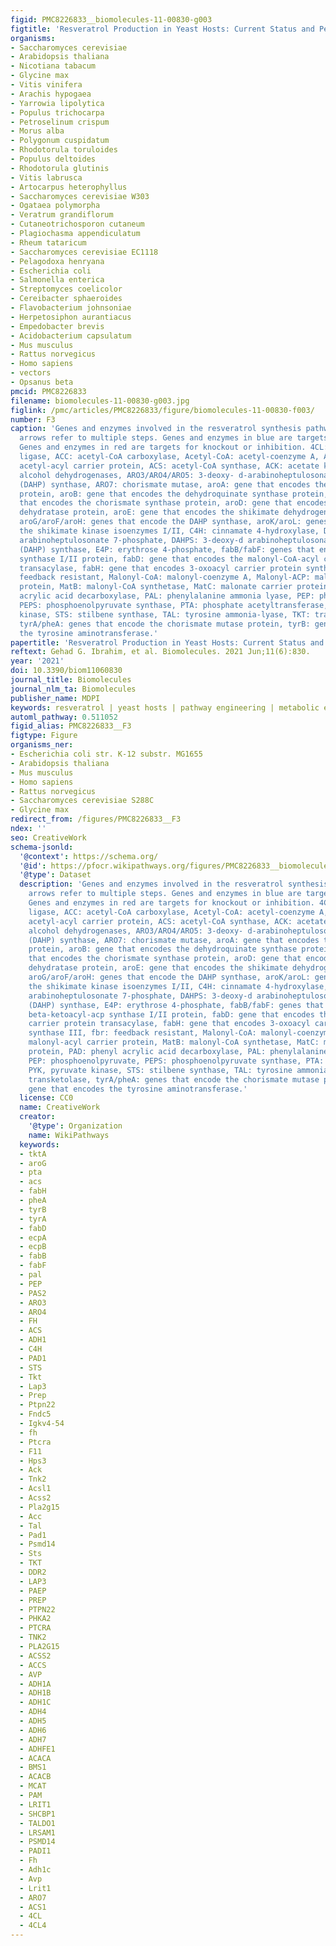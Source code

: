 ```yaml
---
figid: PMC8226833__biomolecules-11-00830-g003
figtitle: 'Resveratrol Production in Yeast Hosts: Current Status and Perspectives'
organisms:
- Saccharomyces cerevisiae
- Arabidopsis thaliana
- Nicotiana tabacum
- Glycine max
- Vitis vinifera
- Arachis hypogaea
- Yarrowia lipolytica
- Populus trichocarpa
- Petroselinum crispum
- Morus alba
- Polygonum cuspidatum
- Rhodotorula toruloides
- Populus deltoides
- Rhodotorula glutinis
- Vitis labrusca
- Artocarpus heterophyllus
- Saccharomyces cerevisiae W303
- Ogataea polymorpha
- Veratrum grandiflorum
- Cutaneotrichosporon cutaneum
- Plagiochasma appendiculatum
- Rheum tataricum
- Saccharomyces cerevisiae EC1118
- Pelagodoxa henryana
- Escherichia coli
- Salmonella enterica
- Streptomyces coelicolor
- Cereibacter sphaeroides
- Flavobacterium johnsoniae
- Herpetosiphon aurantiacus
- Empedobacter brevis
- Acidobacterium capsulatum
- Mus musculus
- Rattus norvegicus
- Homo sapiens
- vectors
- Opsanus beta
pmcid: PMC8226833
filename: biomolecules-11-00830-g003.jpg
figlink: /pmc/articles/PMC8226833/figure/biomolecules-11-00830-f003/
number: F3
caption: 'Genes and enzymes involved in the resveratrol synthesis pathway. Dotted
  arrows refer to multiple steps. Genes and enzymes in blue are targets for overexpression.
  Genes and enzymes in red are targets for knockout or inhibition. 4CL: 4-coumaroyl-coA
  ligase, ACC: acetyl-CoA carboxylase, Acetyl-CoA: acetyl-coenzyme A, Acetyl-ACP:
  acetyl-acyl carrier protein, ACS: acetyl-CoA synthase, ACK: acetate kinase, ADH:
  alcohol dehydrogenases, ARO3/ARO4/ARO5: 3-deoxy- d-arabinoheptulosonate-7-phosphate
  (DAHP) synthase, ARO7: chorismate mutase, aroA: gene that encodes the 3-phospho-shikimate-1-carboxyvinyltransferase
  protein, aroB: gene that encodes the dehydroquinate synthase protein, aroC: gene
  that encodes the chorismate synthase protein, aroD: gene that encodes the dehydroquinate
  dehydratase protein, aroE: gene that encodes the shikimate dehydrogenase protein,
  aroG/aroF/aroH: genes that encode the DAHP synthase, aroK/aroL: genes that encode
  the shikimate kinase isoenzymes I/II, C4H: cinnamate 4-hydroxylase, DAHP: 3-deoxy-d
  arabinoheptulosonate 7-phosphate, DAHPS: 3-deoxy-d arabinoheptulosonate 7-phosphate
  (DAHP) synthase, E4P: erythrose 4-phosphate, fabB/fabF: genes that encode the beta-ketoacyl-acp
  synthase I/II protein, fabD: gene that encodes the malonyl-CoA-acyl carrier protein
  transacylase, fabH: gene that encodes 3-oxoacyl carrier protein synthase III, fbr:
  feedback resistant, Malonyl-CoA: malonyl-coenzyme A, Malonyl-ACP: malonyl-acyl carrier
  protein, MatB: malonyl-CoA synthetase, MatC: malonate carrier protein, PAD: phenyl
  acrylic acid decarboxylase, PAL: phenylalanine ammonia lyase, PEP: phosphoenolpyruvate,
  PEPS: phosphoenolpyruvate synthase, PTA: phosphate acetyltransferase, PYK, pyruvate
  kinase, STS: stilbene synthase, TAL: tyrosine ammonia-lyase, TKT: transketolase,
  tyrA/pheA: genes that encode the chorismate mutase protein, tyrB: gene that encodes
  the tyrosine aminotransferase.'
papertitle: 'Resveratrol Production in Yeast Hosts: Current Status and Perspectives.'
reftext: Gehad G. Ibrahim, et al. Biomolecules. 2021 Jun;11(6):830.
year: '2021'
doi: 10.3390/biom11060830
journal_title: Biomolecules
journal_nlm_ta: Biomolecules
publisher_name: MDPI
keywords: resveratrol | yeast hosts | pathway engineering | metabolic engineering
automl_pathway: 0.511052
figid_alias: PMC8226833__F3
figtype: Figure
organisms_ner:
- Escherichia coli str. K-12 substr. MG1655
- Arabidopsis thaliana
- Mus musculus
- Homo sapiens
- Rattus norvegicus
- Saccharomyces cerevisiae S288C
- Glycine max
redirect_from: /figures/PMC8226833__F3
ndex: ''
seo: CreativeWork
schema-jsonld:
  '@context': https://schema.org/
  '@id': https://pfocr.wikipathways.org/figures/PMC8226833__biomolecules-11-00830-g003.html
  '@type': Dataset
  description: 'Genes and enzymes involved in the resveratrol synthesis pathway. Dotted
    arrows refer to multiple steps. Genes and enzymes in blue are targets for overexpression.
    Genes and enzymes in red are targets for knockout or inhibition. 4CL: 4-coumaroyl-coA
    ligase, ACC: acetyl-CoA carboxylase, Acetyl-CoA: acetyl-coenzyme A, Acetyl-ACP:
    acetyl-acyl carrier protein, ACS: acetyl-CoA synthase, ACK: acetate kinase, ADH:
    alcohol dehydrogenases, ARO3/ARO4/ARO5: 3-deoxy- d-arabinoheptulosonate-7-phosphate
    (DAHP) synthase, ARO7: chorismate mutase, aroA: gene that encodes the 3-phospho-shikimate-1-carboxyvinyltransferase
    protein, aroB: gene that encodes the dehydroquinate synthase protein, aroC: gene
    that encodes the chorismate synthase protein, aroD: gene that encodes the dehydroquinate
    dehydratase protein, aroE: gene that encodes the shikimate dehydrogenase protein,
    aroG/aroF/aroH: genes that encode the DAHP synthase, aroK/aroL: genes that encode
    the shikimate kinase isoenzymes I/II, C4H: cinnamate 4-hydroxylase, DAHP: 3-deoxy-d
    arabinoheptulosonate 7-phosphate, DAHPS: 3-deoxy-d arabinoheptulosonate 7-phosphate
    (DAHP) synthase, E4P: erythrose 4-phosphate, fabB/fabF: genes that encode the
    beta-ketoacyl-acp synthase I/II protein, fabD: gene that encodes the malonyl-CoA-acyl
    carrier protein transacylase, fabH: gene that encodes 3-oxoacyl carrier protein
    synthase III, fbr: feedback resistant, Malonyl-CoA: malonyl-coenzyme A, Malonyl-ACP:
    malonyl-acyl carrier protein, MatB: malonyl-CoA synthetase, MatC: malonate carrier
    protein, PAD: phenyl acrylic acid decarboxylase, PAL: phenylalanine ammonia lyase,
    PEP: phosphoenolpyruvate, PEPS: phosphoenolpyruvate synthase, PTA: phosphate acetyltransferase,
    PYK, pyruvate kinase, STS: stilbene synthase, TAL: tyrosine ammonia-lyase, TKT:
    transketolase, tyrA/pheA: genes that encode the chorismate mutase protein, tyrB:
    gene that encodes the tyrosine aminotransferase.'
  license: CC0
  name: CreativeWork
  creator:
    '@type': Organization
    name: WikiPathways
  keywords:
  - tktA
  - aroG
  - pta
  - acs
  - fabH
  - pheA
  - tyrB
  - tyrA
  - fabD
  - ecpA
  - ecpB
  - fabB
  - fabF
  - pal
  - PEP
  - PAS2
  - ARO3
  - ARO4
  - FH
  - ACS
  - ADH1
  - C4H
  - PAD1
  - STS
  - Tkt
  - Lap3
  - Prep
  - Ptpn22
  - Fndc5
  - Igkv4-54
  - fh
  - Ptcra
  - F11
  - Hps3
  - Ack
  - Tnk2
  - Acsl1
  - Acss2
  - Pla2g15
  - Acc
  - Tal
  - Pad1
  - Psmd14
  - Sts
  - TKT
  - DDR2
  - LAP3
  - PAEP
  - PREP
  - PTPN22
  - PHKA2
  - PTCRA
  - TNK2
  - PLA2G15
  - ACSS2
  - ACCS
  - AVP
  - ADH1A
  - ADH1B
  - ADH1C
  - ADH4
  - ADH5
  - ADH6
  - ADH7
  - ADHFE1
  - ACACA
  - BMS1
  - ACACB
  - MCAT
  - PAM
  - LRIT1
  - SHCBP1
  - TALDO1
  - LRSAM1
  - PSMD14
  - PADI1
  - Fh
  - Adh1c
  - Avp
  - Lrit1
  - ARO7
  - ACS1
  - 4CL
  - 4CL4
---
```

